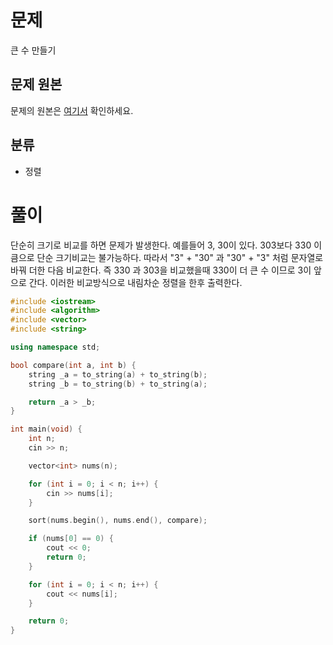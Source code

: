 # 문제
큰 수 만들기
## 문제 원본
문제의 원본은 [여기서](https://www.acmicpc.net/problem/16496) 확인하세요.

## 분류
* 정렬

# 풀이

단순히 크기로 비교를 하면 문제가 발생한다. 예를들어 3, 30이 있다.  303보다 330 이 큼으로 단순 크기비교는 불가능하다. 따라서 "3" + "30" 과 "30" + "3" 처럼 문자열로 바꿔 더한 다음 비교한다. 즉 330 과 303을 비교했을때 330이 더 큰 수 이므로 3이 앞으로 간다. 이러한 비교방식으로 내림차순 정렬을 한후 출력한다.

``` c++
#include <iostream>
#include <algorithm>
#include <vector>
#include <string>

using namespace std;

bool compare(int a, int b) {
    string _a = to_string(a) + to_string(b);
    string _b = to_string(b) + to_string(a);

    return _a > _b;
}

int main(void) {
    int n;
    cin >> n;

    vector<int> nums(n);

    for (int i = 0; i < n; i++) {
        cin >> nums[i];
    }

    sort(nums.begin(), nums.end(), compare);

    if (nums[0] == 0) {
        cout << 0;
        return 0;
    }

    for (int i = 0; i < n; i++) {
        cout << nums[i];
    }

    return 0;
}
```
